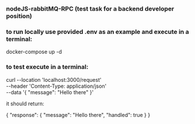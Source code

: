 ### nodeJS-rabbitMQ-RPC (test task for a backend developer position)

### to run locally use provided .env as an example and execute in a terminal:

docker-compose up -d

### to test execute in a terminal:

curl --location 'localhost:3000/request' \
--header 'Content-Type: application/json' \
--data '{
    "message": "Hello there"
}'

it should return:

{
    "response": {
        "message": "Hello there",
        "handled": true
    }
}
